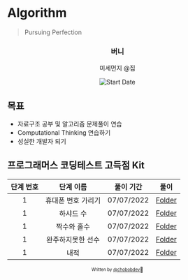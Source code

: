 # Algorithm

> Pursuing Perfection

<div align="center">

<h3> 버니 </h3>
<p> 미세먼지 @집</p>

![Start Date](https://img.shields.io/badge/Start%20Date-2022--07--7-23d16b.svg)

</div>

## 목표

- 자료구조 공부 및 알고리즘 문제풀이 연습
- Computational Thinking 연습하기
- 성실한 개발자 되기

## 프로그래머스 코딩테스트 고득점 Kit

| 단계 번호 | 단계 이름 |       풀이 기간        |          풀이         |
| :----------: |:--:| :---------------: | :------------------: |
| 1 |  휴대폰 번호 가리기  | 07/07/2022 | [Folder](src/Level_1/hidePhoneNumber)|
| 1 |  하샤드 수  | 07/07/2022 | [Folder](src/Level_1/harshadNumber)|
| 1 |  짝수와 홀수  | 07/07/2022 | [Folder](src/Level_1/evenOrOdd)|
| 1 |  완주하지못한 선수  | 07/07/2022 | [Folder](src/Level_1/incompleteRunner)|
| 1 |  내적  | 07/07/2022 | [Folder](src/Level_1/dotProduct)|


<div align="center">

<sub><sup>Written by <a href="https://github.com/chobobdev">@chobobdev</a></sup></sub><small>🍕</small>

</div>
